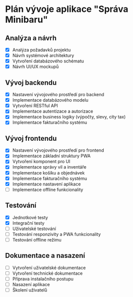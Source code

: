# Plán vývoje aplikace "Správa Minibaru"

## Analýza a návrh
- [x] Analýza požadavků projektu
- [x] Návrh systémové architektury
- [x] Vytvoření databázového schématu
- [x] Návrh UI/UX mockupů

## Vývoj backendu
- [x] Nastavení vývojového prostředí pro backend
- [x] Implementace databázového modelu
- [x] Vytvoření RESTful API
- [x] Implementace autentizace a autorizace
- [x] Implementace business logiky (výpočty, slevy, city tax)
- [x] Implementace fakturačního systému

## Vývoj frontendu
- [x] Nastavení vývojového prostředí pro frontend
- [x] Implementace základní struktury PWA
- [x] Vytvoření komponent pro UI
- [x] Implementace správy vil a inventáře
- [x] Implementace košíku a objednávek
- [x] Implementace fakturačního systému
- [x] Implementace nastavení aplikace
- [ ] Implementace offline funkcionality

## Testování
- [x] Jednotkové testy
- [x] Integrační testy
- [ ] Uživatelské testování
- [ ] Testování responzivity a PWA funkcionality
- [ ] Testování offline režimu

## Dokumentace a nasazení
- [ ] Vytvoření uživatelské dokumentace
- [ ] Vytvoření technické dokumentace
- [ ] Příprava instalačního postupu
- [ ] Nasazení aplikace
- [ ] Školení uživatelů
